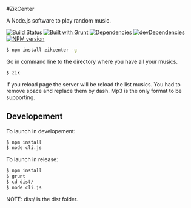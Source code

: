 #ZikCenter

A Node.js software to play random music.

[![Build Status](https://travis-ci.org/cedced19/ZikCenter.svg)](https://travis-ci.org/cedced19/ZikCenter)
[![Built with Grunt](https://cdn.gruntjs.com/builtwith.png)](http://gruntjs.com/)
[![Dependencies](https://david-dm.org/cedced19/ZikCenter.png)](https://david-dm.org/cedced19/ZikCenter)
[![devDependencies](https://david-dm.org/cedced19/ZikCenter/dev-status.png)](https://david-dm.org/cedced19/ZikCenter#info=devDependencies)
[![NPM version](https://badge.fury.io/js/zikcenter.svg)](http://badge.fury.io/js/zikcenter)

```bash
$ npm install zikcenter -g
```

Go in command line to the directory where you have all your musics.

```bash
$ zik
```

If you reload page the server will be reload the list musics.
You had to remove space  and replace them by dash.
Mp3 is the only format to be supporting.

## Developement

To launch in developement:

```bash
$ npm install
$ node cli.js
```

To launch in release:

```bash
$ npm install
$ grunt
$ cd dist/
$ node cli.js
```

NOTE: dist/ is the dist folder.